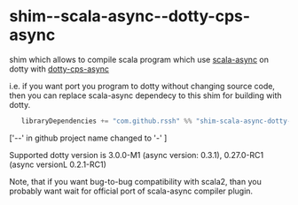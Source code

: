 # shim--scala-async--dotty-cps-async

shim which allows to compile scala program which use [scala-async](https://github.com/scala/scala-async) on dotty with [dotty-cps-async](https://github.com/rssh/dotty-cps-async)

i.e. if you want port you program to dotty without changing source code, then you can replace scala-async dependecy to this shim for building with dotty.

```Scala
   libraryDependencies += "com.github.rssh" %% "shim-scala-async-dotty-cps-async" % "0.3.1-M1",
```

['--' in github project name changed to '-' ]

Supported dotty version is 3.0.0-M1 (async version: 0.3.1),   0.27.0-RC1 (async versionL 0.2.1-RC1)

Note, that if you want bug-to-bug compatibility with scala2, than you probably want wait for official port of scala-async compiler plugin.

